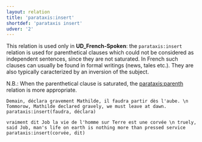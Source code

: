 ```yaml
---
layout: relation
title: 'parataxis:insert'
shortdef: 'parataxis insert'
udver: '2'
---
```


This relation is used only in **UD_French-Spoken**: the `parataxis:insert` relation is used for parenthetical clauses which could not be considered as independent sentences, since they are not saturated.
In French such clauses can usually be found in formal writings (news, tales etc.). They are also typically caracterized by an inversion of the subject.

N.B.: When the parenthetical clause is saturated, the [parataxis:parenth]() relation is more appropriate.

~~~ sdparse
Demain, déclara gravement Mathilde, il faudra partir dès l'aube. \n Tommorow, Mathilde declared gravely, we must leave at dawn.
parataxis:insert(faudra, déclara)
~~~

~~~ sdparse
vraiment dit Job la vie de l'homme sur Terre est une corvée \n truely, said Job, man's life on earth is nothing more than pressed service
parataxis:insert(corvée, dit)
~~~
<!-- Interlanguage links updated Út zář 29 20:23:42 CEST 2020 -->
